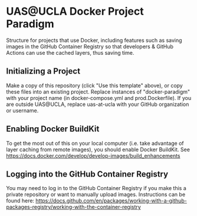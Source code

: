 # UAS@UCLA Docker Project Paradigm

Structure for projects that use Docker, including features such as saving images in the GitHub Container Registry so that developers & GitHub Actions can use the cached layers, thus saving time.

## Initializing a Project
Make a copy of this repository (click "Use this template" above), or copy these files into an existing project. Replace instances of "docker-paradigm" with your project name (in docker-compose.yml and prod.Dockerfile). If you are outside UAS@UCLA, replace uas-at-ucla with your GitHub organization or username.

## Enabling Docker BuildKit
To get the most out of this on your local computer (i.e. take advantage of layer caching from remote images), you should enable Docker BuildKit. See https://docs.docker.com/develop/develop-images/build_enhancements

## Logging into the GitHub Container Registry
You may need to log in to the GitHub Container Registry if you make this a private repository or want to manually upload images. Instructions can be found here: https://docs.github.com/en/packages/working-with-a-github-packages-registry/working-with-the-container-registry
